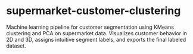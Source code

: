 # supermarket-customer-clustering
Machine learning pipeline for customer segmentation using KMeans clustering and PCA on supermarket data. Visualizes customer behavior in 2D and 3D, assigns intuitive segment labels, and exports the final labeled dataset.
